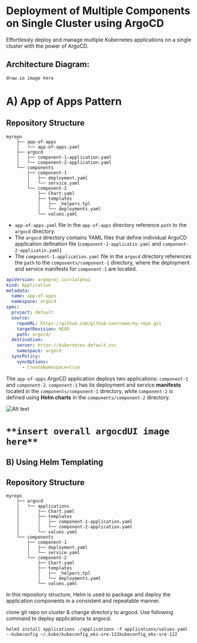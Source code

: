 # Deployment of Multiple Components on Single Cluster using ArgoCD

Effortlessly deploy and manage multiple Kubernetes applications on a single cluster with the power of ArgoCD.


## Architecture Diagram:

`draw.io image here`

# **A) App of Apps Pattern**
## Repository Structure

```
myrepo
    ├── app-of-apps
    │   └── app-of-apps.yaml
    ├── argocd
    │   ├── component-1-application.yaml
    │   └── component-2-application.yaml
    └── components
        ├── component-1
        │   ├── deployment.yaml
        │   └── service.yaml
        └── component-2
            ├── Chart.yaml
            ├── templates
            │   ├── _helpers.tpl
            │   └── deployments.yaml
            └── values.yaml

```

- `app-of-apps.yaml` file in the `app-of-apps` directory reference `path` to the `argocd` directory.
- The `argocd` directory contains YAML files that define individual ArgoCD application defination file (`component-1-applicatin.yaml` and `component-2-applicatin.yaml`)
- The `component-1-application.yaml` file in the `argocd` directory references the `path` to the `components/component-1` directory, where the deployment and service manifests for `component-1` are located.

```yaml
apiVersion: argoproj.io/v1alpha1
kind: Application
metadata:
  name: app-of-apps
  namespace: argocd
spec:
  project: default
  source:
    repoURL: https://github.com/github-username/my-repo.git
    targetRevision: HEAD
    path: argocd/
  destination:
    server: https://kubernetes.default.svc
    namespace: argocd
  syncPolicy:
    syncOptions:
      - CreateNamespace=true
```
The `app-of-apps` ArgoCD application deploys two applications: `component-1` and `component-2`. `component-1` has its deployment and service **manifests** located in the `components/component-1` directory, while `component-2` is defined using **Helm charts** in the `components/component-2` directory.

![Alt text](https://argo-cd.readthedocs.io/en/stable/assets/application-of-applications.png)

# `**insert overall argocdUI image here**`

## **B) Using Helm Templating**

## Repository Structure

```
myrepo
    ├── argocd
    │   └── applications
    │       ├── Chart.yaml
    │       ├── templates
    │       │   ├── component-1-application.yaml
    │       │   └── component-2-application.yaml
    │       └── values.yaml
    └── components
        ├── component-1
        │   ├── deployment.yaml
        │   └── service.yaml
        └── component-2
            ├── Chart.yaml
            ├── templates
            │   ├── _helpers.tpl
            │   └── deployments.yaml
            └── values.yaml

```

In this repository structure, Helm is used to package and deploy the application components in a consistent and repeatable manner.

clone git repo on cluster & change directory to argocd.
Use following command to deploy applications to argocd.

```console
helm3 install applications ./applications -f applications/values.yaml --kubeconfig ~/.kube/kubeconfig_eks-sre-122kubeconfig_eks-sre-122
```

